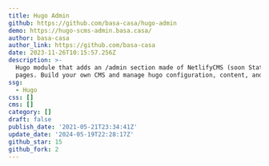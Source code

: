 ```yaml
---
title: Hugo Admin
github: https://github.com/basa-casa/hugo-admin
demo: https://hugo-scms-admin.basa.casa/
author: basa-casa
author_link: https://github.com/basa-casa
date: 2023-11-26T10:15:57.256Z
description: >-
  Hugo module that adds an /admin section made of NetlifyCMS (soon StaticJsCMS)
  pages. Build your own CMS and manage hugo configuration, content, and data.
ssg:
  - Hugo
css: []
cms: []
category: []
draft: false
publish_date: '2021-05-21T23:34:41Z'
update_date: '2024-05-19T22:28:17Z'
github_star: 15
github_fork: 2
---
```

